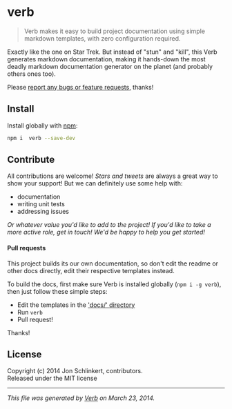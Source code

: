 # verb

> Verb makes it easy to build project documentation using simple markdown templates, with zero configuration required.

Exactly like the one on Star Trek. But instead of "stun" and "kill", this Verb generates markdown documentation, making it hands-down the most deadly markdown documentation generator on the planet (and probably others ones too).

Please [report any bugs or feature requests](https://github.com/assemble/verb/issues/new), thanks!

## Install

Install globally with [npm](npmjs.org):

```bash
npm i  verb --save-dev
```

## Contribute
All contributions are welcome! _Stars and tweets_ are always a great way to show your support! But we can definitely use some help with:

* documentation
* writing unit tests
* addressing issues

_Or whatever value you'd like to add to the project! If you'd like to take a more active role, get in touch! We'd be happy to help you get started!_

#### Pull requests

This project builds its our own documentation, so don't edit the readme or other docs directly, edit their respective templates instead.

To build the docs, first make sure Verb is installed globally (`npm i -g verb`), then just follow these simple steps:

* Edit the templates in the ['docs/' directory](./docs)
* Run `verb`
* Pull request!

Thanks!

## License
Copyright (c) 2014 Jon Schlinkert, contributors.  
Released under the MIT license

***

_This file was generated by [Verb](https://github.com/assemble/verb) on March 23, 2014._